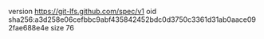 version https://git-lfs.github.com/spec/v1
oid sha256:a3d258e06cefbbc9abf435842452bdc0d3750c3361d31ab0aace092fae688e4e
size 76
